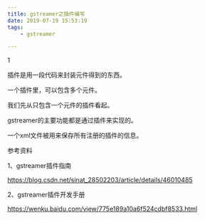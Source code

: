```yaml
---
title: gstreamer之插件编写
date: 2019-07-19 15:53:19
tags:
	- gstreamer

---
```


1

插件是用一段代码来封装元件得到的东西。

一个插件里，可以包含多个元件。

我们先从只包含一个元件的插件看起。

gstreamer的主要功能都是通过插件来实现的。

一个xml文件被用来保存所有注册的插件的信息。





参考资料

1、gstreamer插件指南

https://blog.csdn.net/sinat_28502203/article/details/46010485

2、gstreamer插件开发手册

https://wenku.baidu.com/view/775e189a10a6f524cdbf8533.html